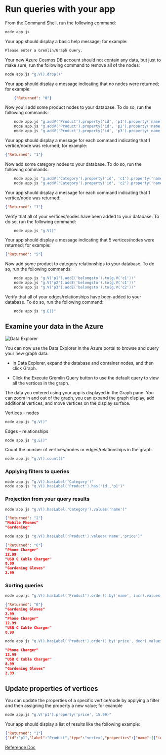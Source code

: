
# Run queries with your app

From the Command Shell, run the following command:

```Bash
node app.js
```

Your app should display a basic help message; for example:

```Bash
Please enter a Gremlin/Graph Query.
```

Your new Azure Cosmos DB account should not contain any data, but just to make sure, run the following command to remove all of the nodes:

```Bash
node app.js "g.V().drop()"
```

Your app should display a message indicating that no nodes were returned; for example:

```JSON
    {"Returned": "0"}
```

Now you'll add some product nodes to your database. To do so, run the following commands:

```Bash
    node app.js "g.addV('Product').property('id', 'p1').property('name', 'Phone Charger').property('price', 12.99)"
    node app.js "g.addV('Product').property('id', 'p2').property('name', 'USB C Cable Charger').property('price', 8.99)"
    node app.js "g.addV('Product').property('id', 'p3').property('name', 'Gardening Gloves').property('price', 2.99)"
```

Your app should display a message for each command indicating that 1 vertice/node was returned; for example:

```JSON
{"Returned": "1"}
```

Now add some category nodes to your database. To do so, run the following commands:

```Bash
    node app.js "g.addV('Category').property('id', 'c1').property('name', 'Mobile Phones')"
    node app.js "g.addV('Category').property('id', 'c2').property('name', 'Gardening')"
```

Your app should display a message for each command indicating that 1 vertice/node was returned:

```JSON
{"Returned": "1"}
```

Verify that all of your vertices/nodes have been added to your database. To do so, run the following command:

```Bash
    node app.js "g.V()"
```

Your app should display a message indicating that 5 vertices/nodes were returned; for example:

```JSON
{"Returned": "5"}
```

Now add some product to category relationships to your database. To do so, run the following commands:

```Bash
    node app.js "g.V('p1').addE('belongsto').to(g.V('c1'))"
    node app.js "g.V('p2').addE('belongsto').to(g.V('c1'))"
    node app.js "g.V('p3').addE('belongsto').to(g.V('c2'))"
```

Verify that all of your edges/relationships have been added to your database. To do so, run the following command:

```Bash
    node app.js "g.E()"
```

## Examine your data in the Azure

![Data Explorer](https://i.imgur.com/ewIJzAi.png)

You can now use the Data Explorer in the Azure portal to browse and query your new graph data.

* In Data Explorer, expand the database and container nodes, and then click Graph.

* Click the Execute Gremlin Query button to use the default query to view all the vertices in the graph.
  
The data you entered using your app is displayed in the Graph pane. You can zoom in and out of the graph, you can expand the graph display, add additional vertices, and move vertices on the display surface.

Vertices - nodes

```Bash
node app.js "g.V()"
```

Edges - relationships

```Bash
node app.js "g.E()"
```

Count the number of vertices/nodes or edges/relationships in the graph

```Bash
node app.js "g.V().count()"  
```

### Applying filters to queries

```Bash
node app.js "g.V().hasLabel('Category')"
node app.js "g.V().hasLabel('Product').has('id','p1')"
```

### Projection from your query results

```Bash
node app.js "g.V().hasLabel('Category').values('name')"
```

```JSON
{"Returned": "2"}
"Mobile Phones"
"Gardening"
```

```Bash
node app.js "g.V().hasLabel('Product').values('name','price')"
```

```JSON
{"Returned": "6"}
"Phone Charger"
12.99
"USB C Cable Charger"
8.99
"Gardening Gloves"
2.99
```

### Sorting queries

```Bash
node app.js "g.V().hasLabel('Product').order().by('name', incr).values('name','price')"
```

```JSON
{"Returned": "6"}
"Gardening Gloves"
2.99
"Phone Charger"
12.99
"USB C Cable Charger"
8.99
```

```Bash
node app.js "g.V().hasLabel('Product').order().by('price', decr).values('name','price')"
```

```JSON
"Phone Charger"
12.99
"USB C Cable Charger"
8.99
"Gardening Gloves"
2.99
```

## Update properties of vertices

You can update the properties of a specific vertice/node by applying a filter and then assigning the property a new value; for example

```Bash
node app.js "g.V('p1').property('price', 15.99)"
```

Your app should display a list of results like the following example:

```JSON
{"Returned": "1"}
{"id":"p1","label":"Product","type":"vertex","properties":{"name":[{"id":"7f10b6bb-0a8a-4cf2-b2ac-8d8e4888c007","value":"Phone Charger"}],"price":[{"id":"05184a58-d0d9-4866-9539-511389ca355c","value":15.99}]}}
```

[Reference Doc](https://docs.microsoft.com/en-us/learn/modules/store-access-data-cosmos-graph-api/6-exercise-query-graph-data-from-an-application-using-gremlin-api?pivots=javascript)
